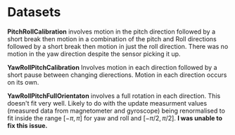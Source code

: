 # Datasets

**PitchRollCalibration** involves motion in the pitch direction followed by a short break then motion in a combination of the pitch and Roll directions followed by a short break then motion in just the roll direction. There was no motion in the yaw direction despite the sensor picking it up.

**YawRollPitchCalibration** Involves motion in each direction followed by a short pause between changing dierections. Motion in each direction occurs on its own.

**YawRollPitchFullOrientaton** involves a full rotation in each direction. This doesn't fit very well. Likely to do with the update measurment values (measured data from magnetometer and gyroscope) being renormalised to fit inside the range $[-\pi, \pi]$ for yaw and roll and $[-\pi/2, \pi/2]$. **I was unable to fix this issue.**